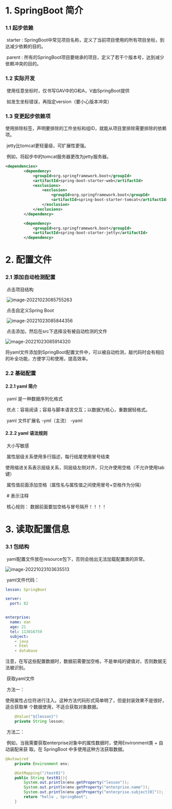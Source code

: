 # 1. SpringBoot 简介

### 	1.1 起步依赖

​		starter : SpringBoot中常见项目名称，定义了当前项目使用的所有项目坐标，到达减少依赖的目的。

​		parent : 所有的SpringBoot项目要继承的项目，定义了若干个版本号，达到减少依赖冲突的目的。

### 	1.2 实际开发

​		使用任意坐标时，仅书写GAV中的G和A，V由SpringBoot提供

​		如发生坐标错误，再指定version（要小心版本冲突）

### 	1.3 变更起步依赖项

​		使用排除标签，声明要排除的工件坐标和组ID，就能从项目里排除需要排除的依赖项。

​		jetty比tomcat更轻量级，可扩展性更强。

​		例如，将起步中的tomcat服务器更改为jetty服务器。

```xml
<dependencies>
        <dependency>
            <groupId>org.springframework.boot</groupId>
            <artifactId>spring-boot-starter-web</artifactId>
            <exclusions>
                <exclusion>
                    <groupId>org.springframework.boot</groupId>
                    <artifactId>spring-boot-starter-tomcat</artifactId>
                </exclusion>
            </exclusions>
        </dependency>

        <dependency>
            <groupId>org.springframework.boot</groupId>
            <artifactId>spring-boot-starter-jetty</artifactId>
        </dependency>
```

# 2. 配置文件

### 	2.1 添加自动检测配置

​		点击项目结构

​		![image-20221023085755263](C:\Users\Asphyxia\AppData\Roaming\Typora\typora-user-images\image-20221023085755263.png)

​		点击自定义Spring Boot

​		![image-20221023085844356](C:\Users\Asphyxia\AppData\Roaming\Typora\typora-user-images\image-20221023085844356.png)

​		点击添加，然后在src下选择没有被自动检测的文件

![image-20221023085914320](C:\Users\Asphyxia\AppData\Roaming\Typora\typora-user-images\image-20221023085914320.png)

​		将yaml文件添加到SpringBoot配置文件中，可以被自动检测，敲代码时会有相应的补全功能，方便学习和使用，提高效率。

### 	2.2 基础配置

#### 		2.2.1 yaml 简介

​			yaml 是一种数据序列化格式

​			优点：容易阅读；容易与脚本语言交互；以数据为核心，重数据轻格式。

​			yaml 文件扩展名 -yml（主流） -yaml

#### 		2.2.2 yaml 语法规则

​			大小写敏感

​			属性层级关系使用多行描述，每行结尾使用冒号结束

​			使用缩进关系表示层级关系，同层级左侧对齐，只允许使用空格（不允许使用tab键）

​			属性值前面添加空格（属性名与属性值之间使用冒号+空格作为分隔）

​			# 表示注释

​			核心规则： 数据前面要加空格与冒号隔开！！！！

# 3. 读取配置信息

### 	3.1 包结构

​		yaml配置文件放在resource包下，否则会抛出无法加载配置类的异常。

![image-20221023103635513](C:\Users\Asphyxia\AppData\Roaming\Typora\typora-user-images\image-20221023103635513.png)

​		yaml文件代码：

```yaml
lesson: SpringBoot

server:
  port: 82


enterprise:
  name: ean
  age: 21
  tel: 113016759
  subject:
    - java
    - html
    - database
```

​		注意，在写这些配置数据时，数据前需要加空格，不是单纯的键值对，否则数据无法被识别。

​		获取yaml文件

​			方法一：

​			使用属性占位符进行注入。这种方法代码形式简单明了，但是封装效果不是很好，适合获取单	个数据使用，不适合获取对象数据。

```java
    @Value("${lesson}")
    private String lesson;
```

​			方法二：

​			例如，当我需要获取enterprise对象中的属性数据时，使用Environment类 + 自动装配来获		取。在 SpringBoot 中多使用这种方法获取数据。

```java
@Autowired
    private Environment env;

    @GetMapping("/test01")
    public String test01(){
        System.out.println(env.getProperty("lesson"));
        System.out.println(env.getProperty("enterprise.name"));
        System.out.println(env.getProperty("enterprise.subject[0]"));
        return "hello , SpringBoot";
    }
```

